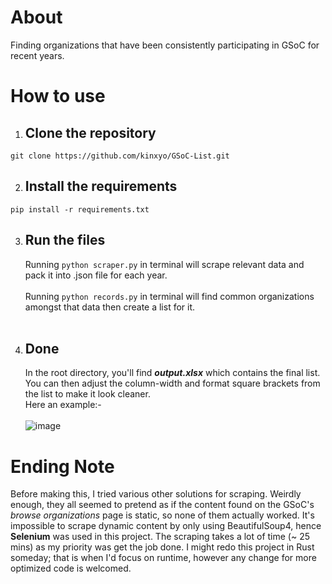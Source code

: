 # About
Finding organizations that have been consistently participating in GSoC for recent years.

# How to use
  1. ## Clone the repository
    git clone https://github.com/kinxyo/GSoC-List.git
  2. ## Install the requirements
    pip install -r requirements.txt
  3. ## Run the files
     Running `python scraper.py` in terminal will scrape relevant data and pack it into .json file for each year.<br>
    <br>
     Running `python records.py` in terminal will find common organizations amongst that data then create a list for it.<br>
    <br>
  5. ## Done
     In the root directory, you'll find ***output.xlsx*** which contains the final list. You can then adjust the column-width and format square brackets from the list to make it look cleaner.<br>
     Here an example:-<br><br>
     ![image](https://github.com/kinxyo/GSoC-List/assets/90744941/74eaf6db-d773-45bc-b6a8-c658f817723a)


# Ending Note
Before making this, I tried various other solutions for scraping. Weirdly enough, they all seemed to pretend as if the content found on the GSoC's *browse organizations* page is static, so none of them actually worked. It's impossible to scrape dynamic content by only using BeautifulSoup4, hence **Selenium** was used in this project. The scraping takes a lot of time (~ 25 mins) as my priority was get the job done. I might redo this project in Rust someday; that is when I'd focus on runtime, however any change for more optimized code is welcomed.
